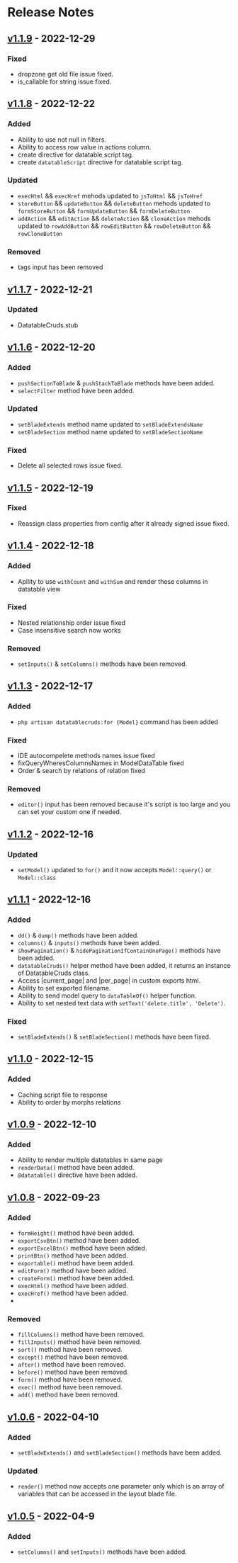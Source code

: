 # Release Notes
## [v1.1.9](https://github.com/404Exist/datatable-cruds/compare/v1.1.8...v1.1.9) - 2022-12-29

### Fixed

- dropzone get old file issue fixed.
- is_callable for string issue fixed.
## [v1.1.8](https://github.com/404Exist/datatable-cruds/compare/v1.1.7...v1.1.8) - 2022-12-22

### Added

- Ability to use not null in filters.
- Ability to access row value in actions column.
- create directive for datatable script tag.
- create `datatableScript` directive for datatable script tag.

### Updated
- `execHtml` && `execHref` mehods updated to `jsToHtml` && `jsToHref`
- `storeButton` && `updateButton` && `deleteButton` mehods updated to `formStoreButton` && `formUpdateButton` && `formDeleteButton`
- `addAction` && `editAction` && `deleteAction` && `cloneAction` mehods updated to `rowAddButton` && `rowEditButton` && `rowDeleteButton` && `rowCloneButton`

### Removed
- tags input has been removed
## [v1.1.7](https://github.com/404Exist/datatable-cruds/compare/v1.1.6...v1.1.7) - 2022-12-21

### Updated

- DatatableCruds.stub 
## [v1.1.6](https://github.com/404Exist/datatable-cruds/compare/v1.1.5...v1.1.6) - 2022-12-20

### Added

- `pushSectionToBlade` & `pushStackToBlade` methods have been added.
- `selectFilter` method have been added.
### Updated

- `setBladeExtends` method name updated to `setBladeExtendsName`
- `setBladeSection` method name updated to `setBladeSectionName`
### Fixed

- Delete all selected rows issue fixed.
## [v1.1.5](https://github.com/404Exist/datatable-cruds/compare/v1.1.4...v1.1.5) - 2022-12-19

### Fixed

- Reassign class properties from config after it already signed issue fixed.
## [v1.1.4](https://github.com/404Exist/datatable-cruds/compare/v1.1.3...v1.1.4) - 2022-12-18

### Added

- Apility to use `withCount` and `withSum` and render these columns in datatable view
### Fixed

- Nested relationship order issue fixed
- Case insensitive search now works
### Removed

- `setInputs()` & `setColumns()` methods have been removed.
## [v1.1.3](https://github.com/404Exist/datatable-cruds/compare/v1.1.2...v1.1.3) - 2022-12-17

### Added
- `php artisan datatablecruds:for {Model}` command has been added
### Fixed

- IDE autocompelete methods names issue fixed
- fixQueryWheresColumnsNames in ModelDataTable fixed
- Order & search by relations of relation fixed
### Removed

- `editor()` input has been removed because it's script is too large and you can set your custom one if needed.
## [v1.1.2](https://github.com/404Exist/datatable-cruds/compare/v1.1.1...v1.1.2) - 2022-12-16

### Updated

- `setModel()` updated to `for()` and it now accepts `Model::query()` or `Model::class`
## [v1.1.1](https://github.com/404Exist/datatable-cruds/compare/v1.1.0...v1.1.1) - 2022-12-16

### Added

- `dd()` & `dump()` methods have been added.
- `columns()` & `inputs()` methods have been added.
- `showPagination()` & `hidePaginationIfContainOnePage()` methods have been added.
- `datatableCruds()` helper method have been added, it returns an instance of DatatableCruds class.
- Access |current_page| and |per_page| in custom exports html.
- Ability to set exported filename.
- Ability to send model query to `dataTableOf()` helper function.
- Ability to set nested text data with `setText('delete.title', 'Delete')`.
### Fixed

- `setBladeExtends()` & `setBladeSection()` methods have been fixed.
## [v1.1.0](https://github.com/404Exist/datatable-cruds/compare/v1.0.9...v1.1.0) - 2022-12-15

### Added

- Caching script file to response
- Ability to order by morphs relations
## [v1.0.9](https://github.com/404Exist/datatable-cruds/compare/v1.0.8...v1.0.9) - 2022-12-10

### Added

- Ability to render multiple datatables in same page
- `renderData()` method have been added.
- `@datatable()` directive have been added.

## [v1.0.8](https://github.com/404Exist/datatable-cruds/compare/v1.0.7...v1.0.8) - 2022-09-23

### Added

- `formHeight()` method have been added.
- `exportCsvBtn()` method have been added.
- `exportExcelBtn()` method have been added.
- `printBtn()` method have been added.
- `exportable()` method have been added.
- `editForm()` method have been added.
- `createForm()` method have been added.
- `execHtml()` method have been added.
- `execHref()` method have been added.
- 



### Removed

- `fillColumns()` method have been removed.
- `fillInputs()` method have been removed.
- `sort()` method have been removed.
- `except()` method have been removed.
- `after()` method have been removed.
- `before()` method have been removed.
- `form()` method have been removed.
- `exec()` method have been removed.
- `add()` method have been removed.


## [v1.0.6](https://github.com/404Exist/datatable-cruds/compare/v1.0.5...v1.0.6) - 2022-04-10

### Added

- `setBladeExtends()` and `setBladeSection()` methods have been added.
### Updated

- `render()` method now accepts one parameter only which is an array of variables that can be accessed in the layout blade file.
## [v1.0.5](https://github.com/404Exist/datatable-cruds/compare/v1.0.3...v1.0.5) - 2022-04-9

### Added

- `setColumns()` and `setInputs()` methods have been added.

